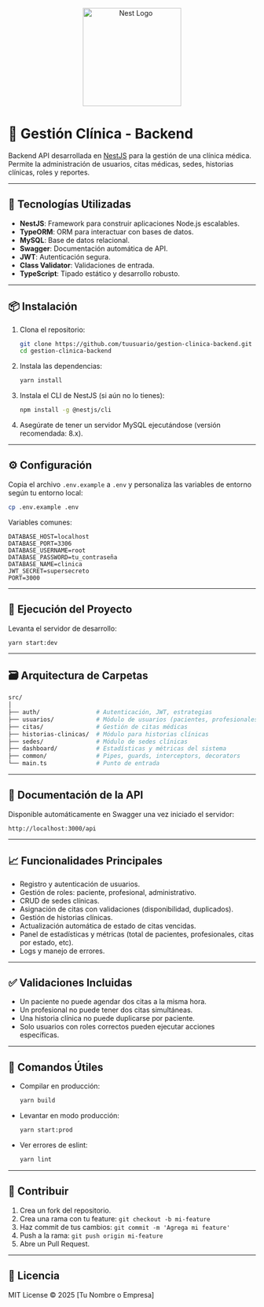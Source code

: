 <p align="center">
  <a href="https://nestjs.com/" target="blank">
    <img src="https://nestjs.com/img/logo-small.svg" width="200" alt="Nest Logo" />
  </a>
</p>

# 🏥 Gestión Clínica - Backend

Backend API desarrollada en [NestJS](https://nestjs.com) para la gestión de una clínica médica. Permite la administración de usuarios, citas médicas, sedes, historias clínicas, roles y reportes.

---

## 🧰 Tecnologías Utilizadas

- **NestJS**: Framework para construir aplicaciones Node.js escalables.
- **TypeORM**: ORM para interactuar con bases de datos.
- **MySQL**: Base de datos relacional.
- **Swagger**: Documentación automática de API.
- **JWT**: Autenticación segura.
- **Class Validator**: Validaciones de entrada.
- **TypeScript**: Tipado estático y desarrollo robusto.

---

## 📦 Instalación

1. Clona el repositorio:

   ```bash
   git clone https://github.com/tuusuario/gestion-clinica-backend.git
   cd gestion-clinica-backend
   ```

2. Instala las dependencias:

   ```bash
   yarn install
   ```

3. Instala el CLI de NestJS (si aún no lo tienes):

   ```bash
   npm install -g @nestjs/cli
   ```

4. Asegúrate de tener un servidor MySQL ejecutándose (versión recomendada: 8.x).

---

## ⚙️ Configuración

Copia el archivo `.env.example` a `.env` y personaliza las variables de entorno según tu entorno local:

```bash
cp .env.example .env
```

Variables comunes:

```env
DATABASE_HOST=localhost
DATABASE_PORT=3306
DATABASE_USERNAME=root
DATABASE_PASSWORD=tu_contraseña
DATABASE_NAME=clinica
JWT_SECRET=supersecreto
PORT=3000
```

---

## 🧪 Ejecución del Proyecto

Levanta el servidor de desarrollo:

```bash
yarn start:dev
```

---

## 🗃️ Arquitectura de Carpetas

```bash
src/
│
├── auth/                # Autenticación, JWT, estrategias
├── usuarios/            # Módulo de usuarios (pacientes, profesionales, admins)
├── citas/               # Gestión de citas médicas
├── historias-clinicas/  # Módulo para historias clínicas
├── sedes/               # Módulo de sedes clínicas
├── dashboard/           # Estadísticas y métricas del sistema
├── common/              # Pipes, guards, interceptors, decorators
└── main.ts              # Punto de entrada
```

---

## 📄 Documentación de la API

Disponible automáticamente en Swagger una vez iniciado el servidor:

```
http://localhost:3000/api
```

---

## 📈 Funcionalidades Principales

- Registro y autenticación de usuarios.
- Gestión de roles: paciente, profesional, administrativo.
- CRUD de sedes clínicas.
- Asignación de citas con validaciones (disponibilidad, duplicados).
- Gestión de historias clínicas.
- Actualización automática de estado de citas vencidas.
- Panel de estadísticas y métricas (total de pacientes, profesionales, citas por estado, etc).
- Logs y manejo de errores.

---

## ✅ Validaciones Incluidas

- Un paciente no puede agendar dos citas a la misma hora.
- Un profesional no puede tener dos citas simultáneas.
- Una historia clínica no puede duplicarse por paciente.
- Solo usuarios con roles correctos pueden ejecutar acciones específicas.

---

## 🚀 Comandos Útiles

- Compilar en producción:

  ```bash
  yarn build
  ```

- Levantar en modo producción:

  ```bash
  yarn start:prod
  ```

- Ver errores de eslint:

  ```bash
  yarn lint
  ```

---

## 🧠 Contribuir

1. Crea un fork del repositorio.
2. Crea una rama con tu feature: `git checkout -b mi-feature`
3. Haz commit de tus cambios: `git commit -m 'Agrega mi feature'`
4. Push a la rama: `git push origin mi-feature`
5. Abre un Pull Request.

---

## 📜 Licencia

MIT License © 2025 [Tu Nombre o Empresa]